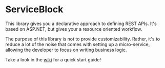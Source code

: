 # ServiceBlock

This library gives you a declarative approach to defining REST APIs. It's based on ASP.NET, but gives your a resource oriented workflow.

The purpose of this library is not to provide customizability.
Rather, it's to reduce a lot of the noise that comes with setting up a micro-service, allowing the developer to focus on writing business logic.

Take a look in the [wiki](https://github.com/TheSimpleZ/ServiceBlock/wiki) for a quick start guide!
